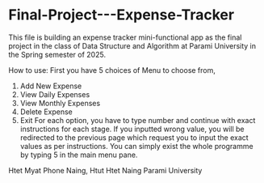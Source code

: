 # Final-Project---Expense-Tracker
This file is building an expense tracker mini-functional app as the final project in the class of Data Structure and Algorithm at Parami University in the Spring semester of 2025. 

How to use: First you have 5 choices of Menu to choose from, 
1. Add New Expense
2. View Daily Expenses
3. View Monthly Expenses
4. Delete Expense
5. Exit
For each option, you have to type number and continue with exact instructions for each stage. If you inputted wrong value, you will be redirected to the previous page which request you to input the exact values as per instructions. You can simply exist the whole programme by typing 5 in the main menu pane.


Htet Myat Phone Naing, Htut Htet Naing
Parami University
